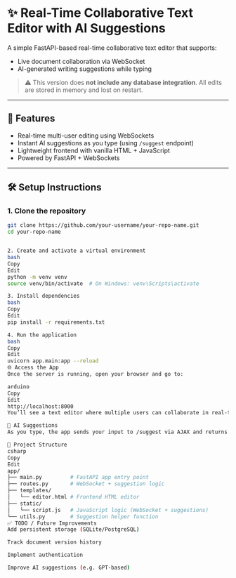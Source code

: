 # ✨ Real-Time Collaborative Text Editor with AI Suggestions

A simple FastAPI-based real-time collaborative text editor that supports:
- Live document collaboration via WebSocket
- AI-generated writing suggestions while typing

> ⚠️ This version does **not include any database integration**. All edits are stored in memory and lost on restart.

---

## 🚀 Features

- Real-time multi-user editing using WebSockets
- Instant AI suggestions as you type (using `/suggest` endpoint)
- Lightweight frontend with vanilla HTML + JavaScript
- Powered by FastAPI + WebSockets

---

## 🛠️ Setup Instructions

### 1. Clone the repository

```bash
git clone https://github.com/your-username/your-repo-name.git
cd your-repo-name


2. Create and activate a virtual environment
bash
Copy
Edit
python -m venv venv
source venv/bin/activate  # On Windows: venv\Scripts\activate

3. Install dependencies
bash
Copy
Edit
pip install -r requirements.txt

4. Run the application
bash
Copy
Edit
uvicorn app.main:app --reload
🌐 Access the App
Once the server is running, open your browser and go to:

arduino
Copy
Edit
http://localhost:8000
You’ll see a text editor where multiple users can collaborate in real-time.

🧠 AI Suggestions
As you type, the app sends your input to /suggest via AJAX and returns writing suggestions using a basic language model or rule (customizable).

📁 Project Structure
csharp
Copy
Edit
app/
├── main.py         # FastAPI app entry point
├── routes.py       # WebSocket + suggestion logic
├── templates/
│   └── editor.html # Frontend HTML editor
├── static/
│   └── script.js   # JavaScript logic (WebSocket + suggestions)
└── utils.py        # Suggestion helper function
✅ TODO / Future Improvements
Add persistent storage (SQLite/PostgreSQL)

Track document version history

Implement authentication

Improve AI suggestions (e.g. GPT-based)

